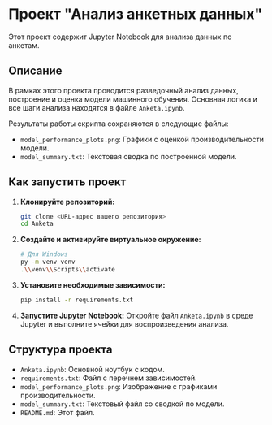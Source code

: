 # Проект "Анализ анкетных данных"

Этот проект содержит Jupyter Notebook для анализа данных по анкетам.

## Описание

В рамках этого проекта проводится разведочный анализ данных, построение и оценка модели машинного обучения. Основная логика и все шаги анализа находятся в файле `Anketa.ipynb`.

Результаты работы скрипта сохраняются в следующие файлы:
- `model_performance_plots.png`: Графики с оценкой производительности модели.
- `model_summary.txt`: Текстовая сводка по построенной модели.

## Как запустить проект

1.  **Клонируйте репозиторий:**
    ```sh
    git clone <URL-адрес вашего репозитория>
    cd Anketa
    ```

2.  **Создайте и активируйте виртуальное окружение:**
    ```sh
    # Для Windows
    py -m venv venv
    .\\venv\\Scripts\\activate
    ```

3.  **Установите необходимые зависимости:**
    ```sh
    pip install -r requirements.txt
    ```

4.  **Запустите Jupyter Notebook:**
    Откройте файл `Anketa.ipynb` в среде Jupyter и выполните ячейки для воспроизведения анализа.

## Структура проекта

- `Anketa.ipynb`: Основной ноутбук с кодом.
- `requirements.txt`: Файл с перечнем зависимостей.
- `model_performance_plots.png`: Изображение с графиками производительности.
- `model_summary.txt`: Текстовый файл со сводкой по модели.
- `README.md`: Этот файл. 
